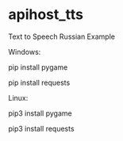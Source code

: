 # apihost_tts
Text to Speech Russian Example

Windows:

pip install pygame

pip install requests

Linux:

pip3 install pygame

pip3 install requests

